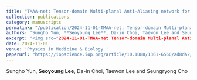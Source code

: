 ```yaml
---
title: "TMAA-net: Tensor-domain Multi-planal Anti-Aliasing network for Sparse-view CT Image Reconstruction"
collection: publications
category: manuscripts
permalink: "/publication/2024-11-01-TMAA-net: Tensor-domain Multi-planal Anti-Aliasing network for Sparse-view CT Image Reconstruction"
authors: 'Sungho Yun, **Seoyoung Lee**, Da-in Choi, Taewon Lee and Seungryong Cho'
excerpt: "<img src="2024-11-01-TMAA-net Tensor-domain Multi-planal Anti-Aliasing network for Sparse-view CT Image Reconstruction">"
date: 2024-11-01
venue: 'Physics in Medicine & Biology '
paperurl: "https://iopscience.iop.org/article/10.1088/1361-6560/ad8da2/meta#25144;%20wbx%201.0.0;%20Zoom%203.6.0;%20ms-office)&ssu=&ssv=&ssw=&ssx=eyJ1em14IjoiN2Y5MDAwN2U4ZmYxNGEtZTI4Mi00MGVlLTg5M2QtNmQ1NDkwZjZhMDA3MS0xNzMwOTYzODA1OTA2MC01YjI2MTBkOGUxMDg5OWRiMTAiLCJyZCI6ImlvcC5vcmciLCJfX3V6bWYiOiI3ZjYwMDBhMmE4NzIwYS04OTFjLTQ0MDQtODA0Mi0yOTM1NDIxYWQ1YzQxNzMwOTYzODA1OTA2MC1jNzZjYjI0OGI3Y2Q4Y2NhMTAifQ=="
---
```



Sungho Yun, **Seoyoung Lee**, Da-in Choi, Taewon Lee and Seungryong Cho     
